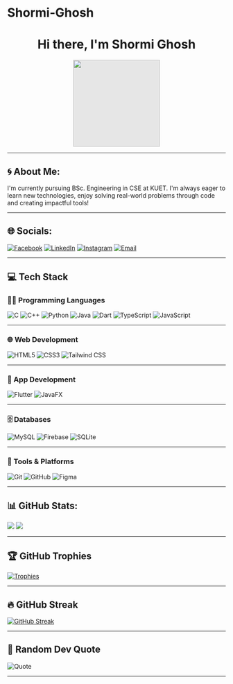 # Shormi-Ghosh

<h1 align="center">Hi there, I'm Shormi Ghosh</h1>

<p align="center">
  <img style="display: block;-webkit-user-select: none;margin: auto;cursor: zoom-out;background-color: hsl(0, 0%, 90%);" src="https://ggj.s3.amazonaws.com/featured_image/2023/02/717432/ezgif-1-2d3c817495.gif" width="200">
</p>

---

## 🌀 About Me:
I'm currently pursuing BSc. Engineering in CSE at KUET. I'm always eager to learn new technologies, enjoy solving real-world problems through code and creating impactful tools!

---

## 🌐 Socials:

[![Facebook](https://img.shields.io/badge/Facebook-1877F2?style=for-the-badge&logo=facebook&logoColor=white)](https://www.facebook.com/shormi.ghosh.923)
[![LinkedIn](https://img.shields.io/badge/LinkedIn-0A66C2?style=for-the-badge&logo=linkedin&logoColor=white)](https://www.linkedin.com/in/shormi-ghosh-225112255/)
[![Instagram](https://img.shields.io/badge/Instagram-E4405F?style=for-the-badge&logo=instagram&logoColor=white)](https://www.instagram.com/shormi.__)
[![Email](https://img.shields.io/badge/Email-D14836?style=for-the-badge&logo=gmail&logoColor=white)](mailto:shormighosh111@gmail.com)

---

## 💻 Tech Stack

### 👨‍💻 Programming Languages
![C](https://img.shields.io/badge/C-00599C?style=flat&logo=c&logoColor=white)
![C++](https://img.shields.io/badge/C++-00599C?style=flat&logo=c%2B%2B&logoColor=white)
![Python](https://img.shields.io/badge/Python-3776AB?style=flat&logo=python&logoColor=white)
![Java](https://img.shields.io/badge/Java-ED8B00?style=flat&logo=java&logoColor=white)
![Dart](https://img.shields.io/badge/Dart-0175C2?style=flat&logo=dart&logoColor=white)
![TypeScript](https://img.shields.io/badge/TypeScript-007ACC?style=flat&logo=typescript&logoColor=white)
![JavaScript](https://img.shields.io/badge/JavaScript-F7DF1E?style=flat&logo=javascript&logoColor=black)

---

### 🌐 Web Development
![HTML5](https://img.shields.io/badge/HTML5-E34F26?style=flat&logo=html5&logoColor=white)
![CSS3](https://img.shields.io/badge/CSS3-1572B6?style=flat&logo=css3&logoColor=white)
![Tailwind CSS](https://img.shields.io/badge/Tailwind_CSS-38B2AC?style=flat&logo=tailwind-css&logoColor=white)

---

### 📱 App Development
![Flutter](https://img.shields.io/badge/Flutter-02569B?style=flat&logo=flutter&logoColor=white)
![JavaFX](https://img.shields.io/badge/JavaFX-512BD4?style=flat&logo=openjfx&logoColor=white)

---

### 🗄️ Databases
![MySQL](https://img.shields.io/badge/MySQL-4479A1?style=flat&logo=mysql&logoColor=white)
![Firebase](https://img.shields.io/badge/Firebase-FFCA28?style=flat&logo=firebase&logoColor=black)
![SQLite](https://img.shields.io/badge/SQLite-003B57?style=flat&logo=sqlite&logoColor=white)

---

### 🔧 Tools & Platforms
![Git](https://img.shields.io/badge/Git-F05032?style=flat&logo=git&logoColor=white)
![GitHub](https://img.shields.io/badge/GitHub-181717?style=flat&logo=github&logoColor=white)
![Figma](https://img.shields.io/badge/Figma-F24E1E?style=flat&logo=figma&logoColor=white)

---

## 📊 GitHub Stats:
![](https://github-readme-stats.vercel.app/api?username=ShormiGhosh&show_icons=true&theme=tokyonight)
![](https://github-readme-streak-stats.herokuapp.com/?user=ShormiGhosh&theme=tokyonight)

---


## 🏆 GitHub Trophies

[![Trophies](https://github-profile-trophy.vercel.app/?username=ShormiGhosh&theme=radical&no-frame=true&margin-w=15&column=7)](https://github.com/ryo-ma/github-profile-trophy)

---

## 🔥 GitHub Streak

[![GitHub Streak](https://github-readme-streak-stats.herokuapp.com/?user=ShormiGhosh&theme=radical)](https://git.io/streak-stats)

---

## 💬 Random Dev Quote

![Quote](https://quotes-github-readme.vercel.app/api?type=horizontal&theme=radical)

---
